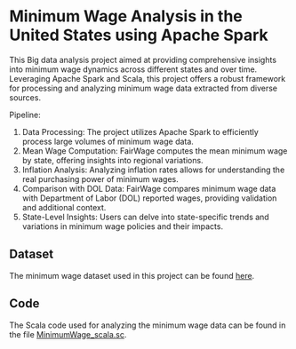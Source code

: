 # Minimum Wage Analysis in the United States using Apache Spark 

This Big data analysis project aimed at providing comprehensive insights into minimum wage dynamics across different states and over time. Leveraging Apache Spark and Scala, this project offers a robust framework for processing and analyzing minimum wage data extracted from diverse sources.

Pipeline: 
1. Data Processing: The project utilizes Apache Spark to efficiently process large volumes of minimum wage data.
2. Mean Wage Computation: FairWage computes the mean minimum wage by state, offering insights into regional variations.
3. Inflation Analysis: Analyzing inflation rates allows for understanding the real purchasing power of minimum wages.
4. Comparison with DOL Data: FairWage compares minimum wage data with Department of Labor (DOL) reported wages, providing validation and additional context.
5. State-Level Insights: Users can delve into state-specific trends and variations in minimum wage policies and their impacts.

## Dataset
The minimum wage dataset used in this project can be found [here](minwagedata.csv).

## Code
The Scala code used for analyzing the minimum wage data can be found in the file [MinimumWage_scala.sc](MinimumWage_scala.sc).


